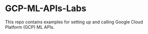# GCP-ML-APIs-Labs

This repo contains examples for setting up and calling Google Cloud Platform (GCP) ML APIs.
